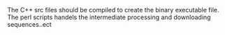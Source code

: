 The C++ src files should be compiled to create the binary executable file. The perl scripts handels the intermediate processing and downloading sequences..ect
